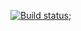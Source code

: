 [![Build status](https://ci.appveyor.com/api/projects/status/5yalypfp2tfe1bvd?svg=true)](https://ci.appveyor.com/project/Yushkevich-A-A/movingelement);

